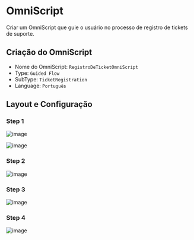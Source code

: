 # OmniScript

Criar um OmniScript que guie o usuário no processo de registro de tickets de suporte.

## Criação do OmniScript
- Nome do OmniScript: `RegistroDeTicketOmniScript`
- Type: `Guided Flow`
- SubType: `TicketRegistration`
- Language: `Português`
  
## Layout e Configuração

### Step 1

![image](https://github.com/user-attachments/assets/26f81079-780c-4ae2-a428-75730576ccb5)

![image](https://github.com/user-attachments/assets/fe055191-86ce-4858-8dd8-35c39e112680)

### Step 2

![image](https://github.com/user-attachments/assets/0aaa86cf-f68a-4800-8ec1-56237881d179)

### Step 3

![image](https://github.com/user-attachments/assets/5d8cbb4f-6cf9-4f41-bf70-f0f2265f8bdf)

### Step 4

![image](https://github.com/user-attachments/assets/d7922132-d272-4005-8fe5-3869c7fce2a8)

